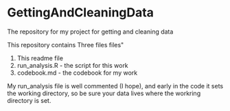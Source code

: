 # GettingAndCleaningData
The repository for my project for getting and cleaning data

This repository contains Three files files"
1) This readme file
2) run_analysis.R - the script for this work
3) codebook.md - the codebook for my work

My run_analysis file is well commented (I hope), and early in the code it sets the working directory, so be sure your data lives where the workring directory is set.

